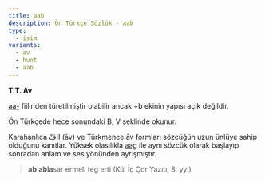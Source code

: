 ```yaml
---
title: aab
description: Ön Türkçe Sözlük - aab
type:
  - isim
variants:
  - av
  - hunt
  - aab
---
```

**T.T. Av**

[aa-](/pt/aa-/) fiilinden türetilmiştir olabilir ancak +b ekinin yapısı açık değildir. 

Ön Türkçede hece sonundaki B, V şeklinde okunur.

Karahanlıca ااڤْ (āv) ve Türkmence āv formları sözcüğün uzun ünlüye sahip olduğunu kanıtlar. Yüksek olasılıkla [aag](/pt/aag) ile aynı sözcük olarak başlayıp sonradan anlam ve ses yönünden ayrışmıştır.

> **ab** **abla**sar ermeli teg erti (Kül İç Çor Yazıtı, 8. yy.)

